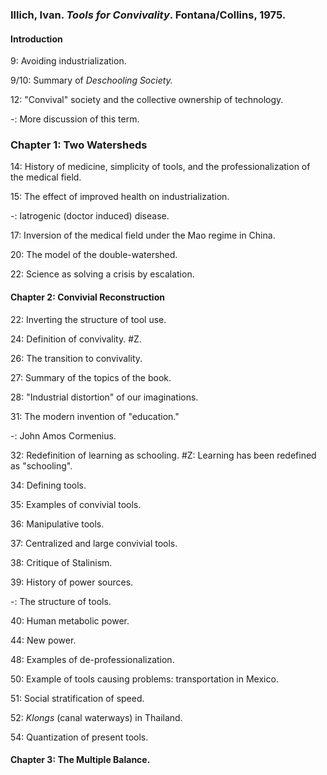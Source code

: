 ### Illich, Ivan. _Tools for Convivality_. Fontana/Collins, 1975.  

#### Introduction  

9: Avoiding industrialization.

9/10: Summary of _Deschooling Society._

12: "Convival" society and the collective ownership of technology.

-: More discussion of this term.

### Chapter 1: Two Watersheds    

14: History of medicine, simplicity of tools, and the professionalization of the medical field.

15: The effect of improved health on industrialization.

-: Iatrogenic (doctor induced) disease.

17: Inversion of the medical field under the Mao regime in China.

20: The model of the double-watershed.

22: Science as solving a crisis by escalation.

#### Chapter 2: Convivial Reconstruction

22: Inverting the structure of tool use.

24: Definition of convivality. #Z.

26: The transition to convivality.

27: Summary of the topics of the book.

28: "Industrial distortion" of our imaginations.

31: The modern invention of "education."

-: John Amos Cormenius.

32: Redefinition of learning as schooling. #Z: Learning has been redefined as "schooling".

34: Defining tools.

35: Examples of convivial tools.

36: Manipulative tools.

37: Centralized and large convivial tools.

38: Critique of Stalinism.

39: History of power sources.

-: The structure of tools.

40: Human metabolic power.  

44: New power.  

48: Examples of de-professionalization.  

50: Example of tools causing problems: transportation in Mexico.   

51: Social stratification of speed.  

52: _Klongs_ (canal waterways) in Thailand.  

54: Quantization of present tools.  

#### Chapter 3: The Multiple Balance.  


